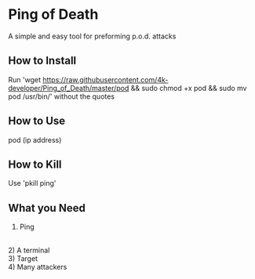# Ping of Death
A simple and easy tool for preforming p.o.d. attacks

## How to Install
Run 'wget https://raw.githubusercontent.com/4k-developer/Ping_of_Death/master/pod && sudo chmod +x pod && sudo mv pod /usr/bin/' without the quotes

## How to Use
pod (ip address)

## How to Kill
Use 'pkill ping'

## What you Need
1) Ping 
<br>
2) A terminal
<br>
3) Target
<br>
4) Many attackers
